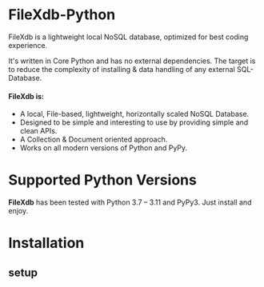 # FileXdb-Python
FileXdb is a lightweight local NoSQL database, optimized for best coding experience.

It's written in Core Python and has no external dependencies. The target is to reduce the complexity of installing & data handling of any external SQL-Database. 

#### FileXdb is:
* A local, File-based, lightweight, horizontally scaled NoSQL Database.
* Designed to be simple and interesting to use by providing simple and clean APIs.
* A Collection & Document oriented approach.
* Works on all modern versions of Python and PyPy.


# Supported Python Versions
**FileXdb** has been tested with Python 3.7 – 3.11 and PyPy3. Just install and enjoy.


# Installation
## setup











